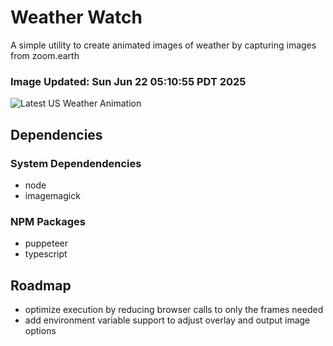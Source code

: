 # Weather Watch

A simple utility to create animated images of weather by capturing images from zoom.earth

### Image Updated: Sun Jun 22 05:10:55 PDT 2025

![Latest US Weather Animation](animations/2025-06-22.webp)

## Dependencies
### System Dependendencies
* node
* imagemagick
### NPM Packages
* puppeteer
* typescript

## Roadmap
* optimize execution by reducing browser calls to only the frames needed
* add environment variable support to adjust overlay and output image options
